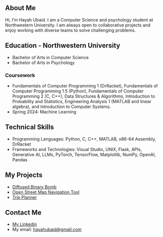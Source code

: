 ## About Me
Hi, I’m Hayah Ubaid. I am a Computer Science and psychology student at Northwestern University. 
I am always open to collaborative projects and enjoy working with diverse teams to solve challenging problems. 

## Education - Northwestern University
- Bachelor of Arts in Computer Science
- Bachelor of Arts in Psychology
### Coursework
- Fundamentals of Computer Programming 1 (DrRacket), Fundamentals of Computer Programming 1.5 (Python), Fundamentals of Computer Programming 2 (C, C++), Data Structures & Algorithms, Introduction to Probability and Statistics, Engineering Analysis 1 (MATLAB and linear algebra), and Introduction to Computer Systems.
- Spring 2024: Machine Learning
## Technical Skills
- Programming Languages: Python, C, C++, MATLAB, x86-64 Assembly, DrRacket
- Frameworks and Technologies: Visual Studio, UNIX, Flask, APIs, Generative AI, LLMs, PyTorch, TensorFlow, Matplotlib, NumPy, OpenAI, Pandas

## My Projects
- [Diffused Binary Bomb](https://github.com/hayahubaid03/Diffused-Binary-Bomb)
- [Open Street Map Navigation Tool](https://github.com/hayahubaid03/OpenStreetMap-Navigation-tool)
- [Trip Planner](https://github.com/hayahubaid03/Trip-Planner)

## Contact Me
- [My Linkedin](https://www.linkedin.com/in/hayah-ubaid/)
- My email: hayahubaid@gmail.com
<!---
hayahubaid03/hayahubaid03 is a ✨ special ✨ repository because its `README.md` (this file) appears on your GitHub profile.
You can click the Preview link to take a look at your changes.
--->
